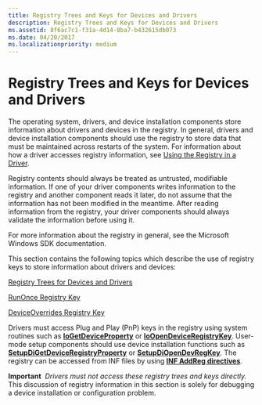 ```yaml
---
title: Registry Trees and Keys for Devices and Drivers
description: Registry Trees and Keys for Devices and Drivers
ms.assetid: 8f6ac7c1-f31a-4d14-8ba7-b432615db073
ms.date: 04/20/2017
ms.localizationpriority: medium
---
```


# Registry Trees and Keys for Devices and Drivers


The operating system, drivers, and device installation components store information about drivers and devices in the registry. In general, drivers and device installation components should use the registry to store data that must be maintained across restarts of the system. For information about how a driver accesses registry information, see [Using the Registry in a Driver](https://docs.microsoft.com/windows-hardware/drivers/kernel/using-the-registry-in-a-driver).

Registry contents should always be treated as untrusted, modifiable information. If one of your driver components writes information to the registry and another component reads it later, do not assume that the information has not been modified in the meantime. After reading information from the registry, your driver components should always validate the information before using it.

For more information about the registry in general, see the Microsoft Windows SDK documentation.

This section contains the following topics which describe the use of registry keys to store information about drivers and devices:

[Registry Trees for Devices and Drivers](overview-of-registry-trees-and-keys.md)

[RunOnce Registry Key](runonce-registry-key.md)

[DeviceOverrides Registry Key](deviceoverrides-registry-key.md)

Drivers must access Plug and Play (PnP) keys in the registry using system routines such as [**IoGetDeviceProperty**](https://docs.microsoft.com/windows-hardware/drivers/ddi/wdm/nf-wdm-iogetdeviceproperty) or [**IoOpenDeviceRegistryKey**](https://docs.microsoft.com/windows-hardware/drivers/ddi/wdm/nf-wdm-ioopendeviceregistrykey). User-mode setup components should use device installation functions such as [**SetupDiGetDeviceRegistryProperty**](https://docs.microsoft.com/windows/desktop/api/setupapi/nf-setupapi-setupdigetdeviceregistrypropertya) or [**SetupDiOpenDevRegKey**](https://docs.microsoft.com/windows/desktop/api/setupapi/nf-setupapi-setupdiopendevregkey). The registry can be accessed from INF files by using [**INF AddReg directives**](inf-addreg-directive.md).

**Important**  *Drivers must not access these registry trees and keys directly.* This discussion of registry information in this section is solely for debugging a device installation or configuration problem.

 

 

 






